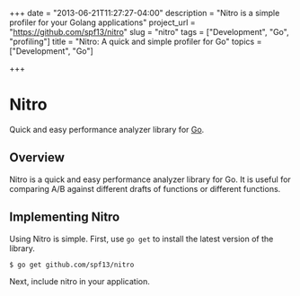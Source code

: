 +++
date = "2013-06-21T11:27:27-04:00"
description = "Nitro is a simple profiler for your Golang applications"
project_url = "https://github.com/spf13/nitro"
slug = "nitro"
tags = ["Development", "Go", "profiling"]
title = "Nitro: A quick and simple profiler for Go"
topics = ["Development", "Go"]

+++

# Nitro

Quick and easy performance analyzer library for [Go](http://golang.org/).

## Overview

Nitro is a quick and easy performance analyzer library for Go.
It is useful for comparing A/B against different drafts of functions
or different functions.

## Implementing Nitro

Using Nitro is simple. First, use `go get` to install the latest version
of the library.

    $ go get github.com/spf13/nitro

Next, include nitro in your application.